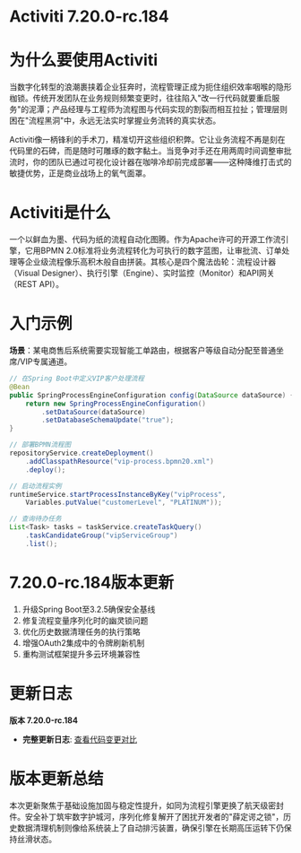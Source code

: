 # Activiti 7.20.0-rc.184
# 为什么要使用Activiti  
当数字化转型的浪潮裹挟着企业狂奔时，流程管理正成为扼住组织效率咽喉的隐形枷锁。传统开发团队在业务规则频繁变更时，往往陷入"改一行代码就要重启服务"的泥潭；产品经理与工程师为流程图与代码实现的割裂而相互拉扯；管理层则困在"流程黑洞"中，永远无法实时掌握业务流转的真实状态。  

Activiti像一柄锋利的手术刀，精准切开这些组织积弊。它让业务流程不再是刻在代码里的石碑，而是随时可雕琢的数字黏土。当竞争对手还在用两周时间调整审批流时，你的团队已通过可视化设计器在咖啡冷却前完成部署——这种降维打击式的敏捷优势，正是商业战场上的氧气面罩。

# Activiti是什么  
一个以鲜血为墨、代码为纸的流程自动化图腾。作为Apache许可的开源工作流引擎，它用BPMN 2.0标准将业务流程转化为可执行的数字蓝图，让审批流、订单处理等企业级流程像乐高积木般自由拼装。其核心是四个魔法齿轮：流程设计器（Visual Designer）、执行引擎（Engine）、实时监控（Monitor）和API网关（REST API）。

# 入门示例  
**场景**：某电商售后系统需要实现智能工单路由，根据客户等级自动分配至普通坐席/VIP专属通道。  

```java
// 在Spring Boot中定义VIP客户处理流程
@Bean
public SpringProcessEngineConfiguration config(DataSource dataSource) {
    return new SpringProcessEngineConfiguration()
        .setDataSource(dataSource)
        .setDatabaseSchemaUpdate("true");
}

// 部署BPMN流程图
repositoryService.createDeployment()
    .addClasspathResource("vip-process.bpmn20.xml")
    .deploy();

// 启动流程实例
runtimeService.startProcessInstanceByKey("vipProcess", 
    Variables.putValue("customerLevel", "PLATINUM"));

// 查询待办任务
List<Task> tasks = taskService.createTaskQuery()
    .taskCandidateGroup("vipServiceGroup")
    .list();
```

# 7.20.0-rc.184版本更新  
1. 升级Spring Boot至3.2.5确保安全基线  
2. 修复流程变量序列化时的幽灵锁问题  
3. 优化历史数据清理任务的执行策略  
4. 增强OAuth2集成中的令牌刷新机制  
5. 重构测试框架提升多云环境兼容性  

# 更新日志
**版本 7.20.0-rc.184**  
- **完整更新日志**: [查看代码变更对比](https://github.com/Activiti/Activiti/compare/7.20.0-rc.183...7.20.0-rc.184)

# 版本更新总结  
本次更新聚焦于基础设施加固与稳定性提升，如同为流程引擎更换了航天级密封件。安全补丁筑牢数字护城河，序列化修复解开了困扰开发者的"薛定谔之锁"，历史数据清理机制则像给系统装上了自动排污装置，确保引擎在长期高压运转下仍保持丝滑状态。